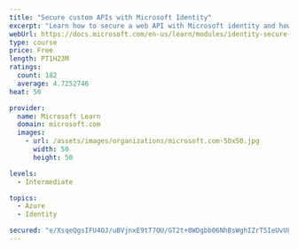 ```yaml
---
title: "Secure custom APIs with Microsoft Identity"
excerpt: "Learn how to secure a web API with Microsoft identity and how to call it from another application."
webUrl: https://docs.microsoft.com/en-us/learn/modules/identity-secure-custom-api/
type: course
price: Free
length: PT1H23M
ratings:
  count: 182
  average: 4.7252746
heat: 50

provider:
  name: Microsoft Learn
  domain: microsoft.com
  images:
    - url: /assets/images/organizations/microsoft.com-50x50.jpg
      width: 50
      height: 50

levels:
  - Intermediate

topics:
  - Azure
  - Identity

secured: "e/XsqeQgsIFU4OJ/uBVjnxE9tT7OU/GT2t+8WDgbb06NhBsWghIZrT5IeUvULLJjklpZhZB2Xd0U54rnE/Q/IMkw1mkgdTapDoFfBPo5mlPxtA41X4sJIojWWipkwkNQqm8EO8jFN8iAxYnZYrAp9t1wB0o3GLXDrRx3jWJS89WNu3+/Mq7tBABhQG2W/jlnDrLqHVDAgBR4oYJRtj5glwKYqFFGxqGncnJB6vLrcwl3JxVgDZ6bMNZXTeuPszayjKAjfNFLUnUe/QqufiNuo1IfT6yt1YM4PYq/5uzbgR1G570MaD6LoihuGtHnQp6wHMhEbPftkIQOr7V6OKS2bOSVLI8tweVRNMt9VFzS1Ti1ZDrBBHWZktUTKAn39BPgG3kglQZGO8Ua0iwS7LO1bf02ZQWzivqUDFsFsEMlNGE=;4sAIt4JhBlgHbP5UR4ZzTg=="
---
```


